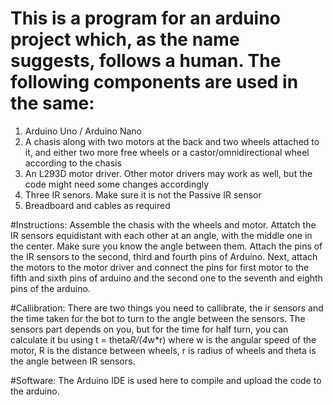 # This is a program for an arduino project which, as the name suggests, follows a human. The following components are used in the same:
1. Arduino Uno / Arduino Nano
2. A chasis along with two motors at the back and two wheels attached to it, and either two more free wheels or a castor/omnidirectional wheel according to the chasis
3. An L293D motor driver. Other motor drivers may work as well, but the code might need some changes accordingly
4. Three IR senors. Make sure it is not the Passive IR sensor
5. Breadboard and cables as required

#Instructions:
Assemble the chasis with the wheels and motor. Attatch the IR sensors equidistant with each other at an angle, with the middle one in the center. Make sure you know the angle between them. Attach the pins of the IR sensors to the second, third and fourth pins of Arduino. Next, attach the motors to the motor driver and connect the pins for first motor to the fifth and sixth pins of arduino and the second one to the seventh and eighth pins of the arduino.

#Callibration:
There are two things you need to callibrate, the ir sensors and the time taken for the bot to turn to the angle between the sensors. The sensors part depends on you, but for the time for half turn, you can calculate it bu using t = theta*R/(4*w*r) where w is the angular speed of the motor, R is the distance between wheels, r is radius of wheels and theta is the angle between IR sensors.

#Software:
The Arduino IDE is used here to compile and upload the code to the arduino.
